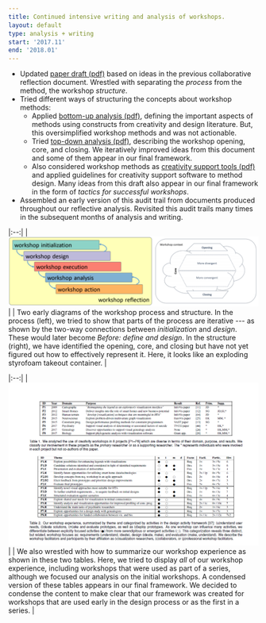 ```yaml
---
title: Continued intensive writing and analysis of workshops.
layout: default
type: analysis + writing
start: '2017.11'
end: '2018.01'
---
```

- Updated [paper draft (pdf)] based on ideas in the previous collaborative reflection document. Wrestled with separating the _process_ from the method, the workshop _structure_.
- Tried different ways of structuring the concepts about workshop methods:     
  - Applied [bottom-up analysis (pdf)], defining the important aspects of methods using constructs from creativity and design literature. But, this oversimplified workshop methods and was not actionable.
  - Tried [top-down analysis (pdf)], describing the workshop opening, core, and closing. We iteratively improved ideas from this document and some of them appear in our final framework.
  - Also considered workshop methods as [creativity support tools (pdf)] and applied guidelines for creativity support software to method design. Many ideas from this draft also appear in our final framework in the form of _tactics for successful workshops_.
- Assembled an early version of this audit trail from documents produced throughout our reflective analysis. Revisited this audit trails many times in the subsequent months of analysis and writing.

|:--:|
| ![summary](../assets/documents/2017.12-process-and-structure.png)|
| Two early diagrams of the workshop process and structure. In the process (left), we tried to show that parts of the process are iterative --- as shown by the two-way connections between _initialization_ and _design_. These would later become _Before: define and design_. In the structure (right), we have identified the opening, core, and closing but have not yet figured out how to effectively represent it. Here, it looks like an exploding styrofoam takeout container. |

|:--:|
| ![summary](../assets/documents/2017.12-tables.png)|
| We also wrestled with how to summarize our workshop experience as shown in these two tables. Here, we tried to display _all_ of our workshop experience, including workshops that were used as part of a series, although we focused our analysis on the initial workshops. A condensed version of these tables appears in our final framework. We decided to condense the content to make clear that our framework was created for workshops that are used early in the design process or as the first in a series. |


[paper draft (pdf)]: ../assets/documents/2017.12-draft.pdf

[Bottom-up analysis (pdf)]: ../assets/documents/2017.12-workshop-design-bottom-up.pdf

[Top-down analysis (pdf)]: ../assets/documents/2017.12-workshop-design-top-down.pdf

[Creativity support tools (pdf)]: ../assets/documents/2018.01-creativity-support-draft.pdf
